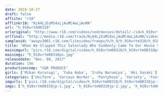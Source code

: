 ```yaml
---
date: 2018-10-27
draft: false
affsite: "r18"
afflinkr18: "NjA4LjEuMS4xLjAuMC4wLjAuMA"
url: "h_910vrtm00310"
urloriginal: "http://www.r18.com/videos/vod/movies/detail/-/id=h_910vrtm00310"
urlfinal: "http://media.r18.com/track/NjA4LjEuMS4xLjAuMC4wLjAuMA/videos/vod/movies/detail/-/id=h_910vrtm00310"
samplevid: "awspv3001.r18.com/litevideo/freepv/h/h_9/h_910vrtm310/h_910vrtm310_dmb_w.mp4"
title: "When We Slipped This Saleslady Who Suddenly Came To Our House Some Aphrodisiacs, She Rubbed Her Black Pantyhose Legs Against My Crotch And Wrapped Her Legs Around Me In A Scissor Lock And Demanded That I Creampie Her! 4"
mainimgurl: "pics.r18.com/digital/video/h_910vrtm00310/h_910vrtm00310ps.jpg"
mainimgs: "h_910vrtm00310ps.jpg"
releasedate: "Dec. 08, 2017"
duration: 196
productioncomp: "V&R PRODUCE"
girls: ['Mikan Kururugi', 'Yuka Aoba', 'Iroha Narumiya', 'Aki Sasaki']
categories: ['Uniform', 'Various Worker', 'Pantyhose', 'Variety', 'Foot Fetish', 'Ass Lover', 'Nymphomaniac', 'Creampie', 'Substance Use', 'Footjob']
imgurls: ['pics.r18.com/digital/video/h_910vrtm00310/h_910vrtm00310jp-1.jpg', 'pics.r18.com/digital/video/h_910vrtm00310/h_910vrtm00310jp-2.jpg', 'pics.r18.com/digital/video/h_910vrtm00310/h_910vrtm00310jp-3.jpg', 'pics.r18.com/digital/video/h_910vrtm00310/h_910vrtm00310jp-4.jpg', 'pics.r18.com/digital/video/h_910vrtm00310/h_910vrtm00310jp-5.jpg', 'pics.r18.com/digital/video/h_910vrtm00310/h_910vrtm00310jp-6.jpg', 'pics.r18.com/digital/video/h_910vrtm00310/h_910vrtm00310jp-7.jpg', 'pics.r18.com/digital/video/h_910vrtm00310/h_910vrtm00310jp-8.jpg', 'pics.r18.com/digital/video/h_910vrtm00310/h_910vrtm00310jp-9.jpg', 'pics.r18.com/digital/video/h_910vrtm00310/h_910vrtm00310jp-10.jpg', 'pics.r18.com/digital/video/h_910vrtm00310/h_910vrtm00310jp-11.jpg', 'pics.r18.com/digital/video/h_910vrtm00310/h_910vrtm00310jp-12.jpg', 'pics.r18.com/digital/video/h_910vrtm00310/h_910vrtm00310jp-13.jpg', 'pics.r18.com/digital/video/h_910vrtm00310/h_910vrtm00310jp-14.jpg', 'pics.r18.com/digital/video/h_910vrtm00310/h_910vrtm00310jp-15.jpg', 'pics.r18.com/digital/video/h_910vrtm00310/h_910vrtm00310jp-16.jpg', 'pics.r18.com/digital/video/h_910vrtm00310/h_910vrtm00310jp-17.jpg', 'pics.r18.com/digital/video/h_910vrtm00310/h_910vrtm00310jp-18.jpg', 'pics.r18.com/digital/video/h_910vrtm00310/h_910vrtm00310jp-19.jpg', 'pics.r18.com/digital/video/h_910vrtm00310/h_910vrtm00310jp-20.jpg']
imgs: ['h_910vrtm00310jp-1.jpg', 'h_910vrtm00310jp-2.jpg', 'h_910vrtm00310jp-3.jpg', 'h_910vrtm00310jp-4.jpg', 'h_910vrtm00310jp-5.jpg', 'h_910vrtm00310jp-6.jpg', 'h_910vrtm00310jp-7.jpg', 'h_910vrtm00310jp-8.jpg', 'h_910vrtm00310jp-9.jpg', 'h_910vrtm00310jp-10.jpg', 'h_910vrtm00310jp-11.jpg', 'h_910vrtm00310jp-12.jpg', 'h_910vrtm00310jp-13.jpg', 'h_910vrtm00310jp-14.jpg', 'h_910vrtm00310jp-15.jpg', 'h_910vrtm00310jp-16.jpg', 'h_910vrtm00310jp-17.jpg', 'h_910vrtm00310jp-18.jpg', 'h_910vrtm00310jp-19.jpg', 'h_910vrtm00310jp-20.jpg']
---
```

